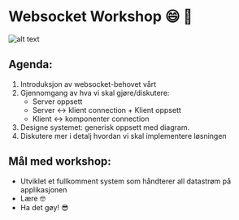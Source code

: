 # Websocket Workshop 😄 📡

![alt text](https://i.postimg.cc/vm2hgJyv/Screenshot-2020-12-16-at-10-41-14.png)

## Agenda:
1. Introduksjon av websocket-behovet vårt
2. Gjennomgang av hva vi skal gjøre/diskutere:
    - Server oppsett
    - Server <-> klient connection + Klient oppsett
    - Klient <-> komponenter connection
3. Designe systemet: generisk oppsett med diagram.
4. Diskutere mer i detalj hvordan vi skal implementere løsningen

## Mål med workshop:
- Utviklet et fullkomment system som håndterer all datastrøm på applikasjonen
- Lære 🤓
- Ha det gøy! 😎
